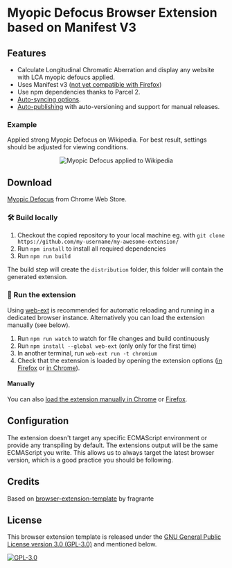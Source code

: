 # Myopic Defocus Browser Extension based on Manifest V3

## Features

- Calculate Longitudinal Chromatic Aberration and display any website with LCA myopic defoucs applied.
- Uses Manifest v3 ([not yet compatible with Firefox](https://bugzilla.mozilla.org/show_bug.cgi?id=1578284))
- Use npm dependencies thanks to Parcel 2.
- [Auto-syncing options](#auto-syncing-options).
- [Auto-publishing](#publishing) with auto-versioning and support for manual releases.

### Example

Applied strong Myopic Defocus on Wikipedia. For best result, settings should be adjusted for viewing conditions.
<p align="center">
  <img src="https://lh3.googleusercontent.com/PT3Ujag3328oC3AF6c5ihQaldS6Fk_058T9qkjnEKoGqHjsJ5GGLw5mgj8UoMSevkMfqWgROZIme52yJQZUKyjcPg6I=s1280-w1280-h800" alt="Myopic Defocus applied to Wikipedia">
</p>

## Download

[Myopic Defocus](https://chromewebstore.google.com/detail/refractify-myopic-defocus/dpnfdlnkgojjihdmgmacnmheflkojijm?hl=en) from Chrome Web Store.

### 🛠 Build locally

1. Checkout the copied repository to your local machine eg. with `git clone https://github.com/my-username/my-awesome-extension/`
1. Run `npm install` to install all required dependencies
1. Run `npm run build`

The build step will create the `distribution` folder, this folder will contain the generated extension.

### 🏃 Run the extension

Using [web-ext](https://extensionworkshop.com/documentation/develop/getting-started-with-web-ext/) is recommended for automatic reloading and running in a dedicated browser instance. Alternatively you can load the extension manually (see below).

1. Run `npm run watch` to watch for file changes and build continuously
1. Run `npm install --global web-ext` (only only for the first time)
1. In another terminal, run `web-ext run -t chromium`
1. Check that the extension is loaded by opening the extension options ([in Firefox](media/extension_options_firefox.png) or [in Chrome](media/extension_options_chrome.png)).

#### Manually

You can also [load the extension manually in Chrome](https://www.smashingmagazine.com/2017/04/browser-extension-edge-chrome-firefox-opera-brave-vivaldi/#google-chrome-opera-vivaldi) or [Firefox](https://www.smashingmagazine.com/2017/04/browser-extension-edge-chrome-firefox-opera-brave-vivaldi/#mozilla-firefox).

## Configuration

The extension doesn't target any specific ECMAScript environment or provide any transpiling by default. The extensions output will be the same ECMAScript you write. This allows us to always target the latest browser version, which is a good practice you should be following.

## Credits

Based on [browser-extension-template](https://github.com/fregante/browser-extension-template) by fragrante

## License

This browser extension template is released under the [GNU General Public License version 3.0 (GPL-3.0)](#license) and mentioned below.

[![GPL-3.0](https://www.gnu.org/graphics/gplv3-127x51.png)](https://www.gnu.org/licenses/gpl-3.0.html)
